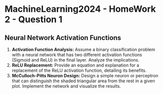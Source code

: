 # MachineLearning2024 - HomeWork 2 - Question 1
## Neural Network Activation Functions
1. **Activation Function Analysis:** Assume a binary classification problem with a neural network that has two different activation functions (Sigmoid and ReLU) in the final layer. Analyze the implications.
2. **ReLU Replacement:** Provide an equation and explanation for a replacement of the ReLU activation function, detailing its benefits.
3. **McCulloch-Pitts Neuron Design:** Design a simple neuron or perceptron that can distinguish the shaded triangular area from the rest in a given plot. Implement the network and visualize the results.
